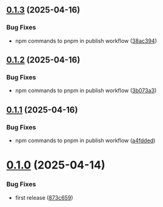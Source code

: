 ## [0.1.3](https://github.com/juicycleff/frank/compare/v0.1.2...v0.1.3) (2025-04-16)


### Bug Fixes

* npm commands to pnpm in publish workflow ([38ac394](https://github.com/juicycleff/frank/commit/38ac394a473feb4ce353347608a64b8fe3ee7327))



## [0.1.2](https://github.com/juicycleff/frank/compare/v0.1.1...v0.1.2) (2025-04-16)


### Bug Fixes

* npm commands to pnpm in publish workflow ([3b073a3](https://github.com/juicycleff/frank/commit/3b073a3989c31c66a4918c7e20a4d3e68b432336))



## [0.1.1](https://github.com/juicycleff/frank/compare/v0.1.0...v0.1.1) (2025-04-16)


### Bug Fixes

* npm commands to pnpm in publish workflow ([a4fdded](https://github.com/juicycleff/frank/commit/a4fdded561425d068bd4a475e2d8917be6e693cd))



# [0.1.0](https://github.com/juicycleff/frank/compare/873c6593595d699e3cd7f15f103dae9810f598c5...v0.1.0) (2025-04-14)


### Bug Fixes

* first release ([873c659](https://github.com/juicycleff/frank/commit/873c6593595d699e3cd7f15f103dae9810f598c5))



